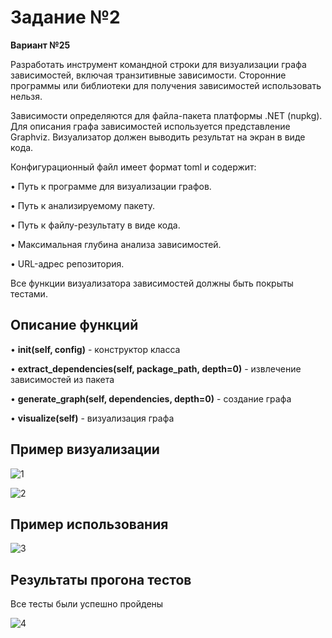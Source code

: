 <h1>Задание №2</h1>

**Вариант №25**

Разработать инструмент командной строки для визуализации графа зависимостей, включая транзитивные зависимости. Сторонние программы или библиотеки для получения зависимостей использовать нельзя.

Зависимости определяются для файла-пакета платформы .NET (nupkg). Для описания графа зависимостей используется представление Graphviz. Визуализатор должен выводить результат на экран в виде кода.

Конфигурационный файл имеет формат toml и содержит:

• Путь к программе для визуализации графов.

• Путь к анализируемому пакету.

• Путь к файлу-результату в виде кода.

• Максимальная глубина анализа зависимостей.

• URL-адрес репозитория.

Все функции визуализатора зависимостей должны быть покрыты тестами.

<h2>Описание функций</h2>

• **__init__(self, config)** - конструктор класса

• **extract_dependencies(self, package_path, depth=0)** - извлечение зависимостей из пакета

• **generate_graph(self, dependencies, depth=0)** - создание графа

• **visualize(self)** - визуализация графа

<h2>Пример визуализации</h2>

![1](https://github.com/user-attachments/assets/98a5da98-8ebc-427c-a7b0-00df10156fa0)

![2](https://github.com/user-attachments/assets/af2a6b95-5a41-4f9a-bdf3-ed38ba991cfb)

<h2>Пример использования</h2>

![3](https://github.com/user-attachments/assets/ce46bc88-55ef-4c67-af3a-e127c1758806)

<h2>Результаты прогона тестов</h2>

Все тесты были успешно пройдены

![4](https://github.com/user-attachments/assets/d857b0c8-2108-4a92-8b49-d7b392cc34a0)
